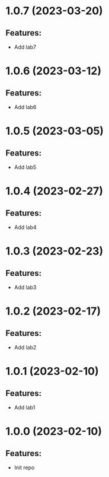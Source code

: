 # 1.0.7 (2023-03-20)
## Features: 
* Add lab7

# 1.0.6 (2023-03-12)
## Features: 
* Add lab6

# 1.0.5 (2023-03-05)
## Features: 
* Add lab5

# 1.0.4 (2023-02-27)
## Features: 
* Add lab4

# 1.0.3 (2023-02-23)
## Features: 
* Add lab3

# 1.0.2 (2023-02-17)
## Features: 
* Add lab2

# 1.0.1 (2023-02-10)
## Features: 
* Add lab1

# 1.0.0 (2023-02-10)
## Features: 
* Init repo
